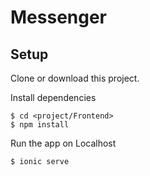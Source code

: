 # Messenger

## Setup

Clone or download this project.

Install dependencies

```
$ cd <project/Frontend>
$ npm install
```

Run the app on Localhost
```
$ ionic serve
```
